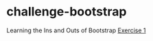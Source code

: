 # challenge-bootstrap
Learning the Ins and Outs of Bootstrap
[Exercise 1](https://josephlindzius.github.io/challenge-bootstrap/index.html)
